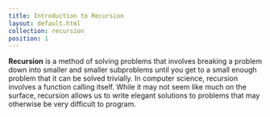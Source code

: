 ```yaml
---
title: Introduction to Recursion
layout: default.html
collection: recursion
position: 1
---
```


**Recursion** is a method of solving problems that involves breaking a
problem down into smaller and smaller subproblems until you get to a
small enough problem that it can be solved trivially. In computer science, recursion
involves a function calling itself. While it may not seem like much on
the surface, recursion allows us to write elegant solutions to problems
that may otherwise be very difficult to program.
